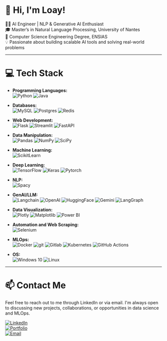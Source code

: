 # 👋 Hi, I'm Loay!

👨‍💻 AI Engineer | NLP & Generative AI Enthusiast  
🎓 Master’s in Natural Language Processing, University of Nantes  
💼 Computer Science Engineering Degree, ENSIAS  
💡 Passionate about building scalable AI tools and solving real-world problems  

---

# 💻 Tech Stack

- **Programming Languages:**  
  ![Python](https://img.shields.io/badge/Python-3776AB.svg?style=for-the-badge&logo=Python&logoColor=white) ![Java](https://img.shields.io/badge/Java-007396.svg?style=for-the-badge&logo=java&logoColor=white)

- **Databases:**  
  ![MySQL](https://img.shields.io/badge/mysql-4479A1.svg?style=for-the-badge&logo=mysql&logoColor=white)
  ![Postgres](https://img.shields.io/badge/postgres-%23316192.svg?style=for-the-badge&logo=postgresql&logoColor=white)
  ![Redis](https://img.shields.io/badge/Redis-DC382D.svg?style=for-the-badge&logo=redis&logoColor=white)

- **Web Development:**  
  ![Flask](https://img.shields.io/badge/flask-%23000.svg?style=for-the-badge&logo=flask&logoColor=white) ![Streamlit](https://img.shields.io/badge/Streamlit-FF4B4B?style=for-the-badge&logo=Streamlit&logoColor=white) ![FastAPI](https://img.shields.io/badge/FastAPI-009688.svg?style=for-the-badge&logo=FastAPI&logoColor=white)

- **Data Manipulation:**  
  ![Pandas](https://img.shields.io/badge/Pandas-2C2D72?style=for-the-badge&logo=pandas&logoColor=white) ![NumPy](https://img.shields.io/badge/Numpy-777BB4?style=for-the-badge&logo=numpy&logoColor=white) ![SciPy](https://img.shields.io/badge/SciPy-8CAAE6.svg?style=for-the-badge&logo=SciPy&logoColor=white)

- **Machine Learning:**  
  ![ScikitLearn](https://img.shields.io/badge/scikit_learn-F7931E?style=for-the-badge&logo=scikit-learn&logoColor=white)

- **Deep Learning:**  
  ![TensorFlow](https://img.shields.io/badge/TensorFlow-FF6F00.svg?style=for-the-badge&logo=TensorFlow&logoColor=white) ![Keras](https://img.shields.io/badge/Keras-D00000.svg?style=for-the-badge&logo=Keras&logoColor=white) ![Pytorch](https://img.shields.io/badge/PyTorch-EE4C2C.svg?style=for-the-badge&logo=PyTorch&logoColor=white)

- **NLP:**  
  ![Spacy](https://img.shields.io/badge/spaCy-09A3D5.svg?style=for-the-badge&logo=spaCy&logoColor=white)

- **GenAI/LLM:**  
  ![Langchain](https://img.shields.io/badge/langchain-1C3C3C?style=for-the-badge&logo=langchain&logoColor=white) ![OpenAI](https://img.shields.io/badge/OpenAI-412991.svg?style=for-the-badge&logo=OpenAI&logoColor=white) ![HuggingFace](https://img.shields.io/badge/Hugging%20Face-FFD21E.svg?style=for-the-badge&logo=Hugging-Face&logoColor=black) ![Gemini](https://img.shields.io/badge/Google%20Gemini-8E75B2.svg?style=for-the-badge&logo=Google-Gemini&logoColor=white) ![LangGraph](https://img.shields.io/badge/LangGraph-1C3C3C.svg?style=for-the-badge&logo=LangGraph&logoColor=white)

- **Data Visualization:**  
  ![Plotly](https://img.shields.io/badge/Plotly-239120?style=for-the-badge&logo=plotly&logoColor=white) ![Matplotlib](https://img.shields.io/badge/Matplotlib-%23ffffff.svg?style=for-the-badge&logo=Matplotlib&logoColor=black) ![Power BI](https://img.shields.io/badge/PowerBI-F2C811?style=for-the-badge&logo=Power%20BI&logoColor=white)

- **Automation and Web Scraping:**  
  ![Selenium](https://img.shields.io/badge/-selenium-%43B02A?style=for-the-badge&logo=selenium&logoColor=white)

- **MLOps:**  
  ![Docker](https://img.shields.io/badge/docker-%230db7ed.svg?style=for-the-badge&logo=docker&logoColor=white) ![git](https://img.shields.io/badge/GIT-E44C30?style=for-the-badge&logo=git&logoColor=white) ![Gitlab](https://img.shields.io/badge/GitLab-FC6D26.svg?style=for-the-badge&logo=GitLab&logoColor=white) ![Kubernetes](https://img.shields.io/badge/Kubernetes-326CE5.svg?style=for-the-badge&logo=Kubernetes&logoColor=white) ![GitHub Actions](https://img.shields.io/badge/github%20actions-%232671E5.svg?style=for-the-badge&logo=githubactions&logoColor=white)

- **OS:**  
  ![Windows 10](https://img.shields.io/badge/Windows-0078D6?style=for-the-badge&logo=windows&logoColor=white) ![Linux](https://img.shields.io/badge/Linux-FCC624?style=for-the-badge&logo=linux&logoColor=black)
---

# 📫 Contact Me

Feel free to reach out to me through LinkedIn or via email. I'm always open to discussing new projects, collaborations, or opportunities in data science and MLOps.

[![LinkedIn](https://img.shields.io/badge/LinkedIn-%230077B5?style=for-the-badge&logo=linkedin&logoColor=white)](https://www.linkedin.com/in/loay-chlih/)  
[![Portfolio](https://img.shields.io/badge/Portfolio-%23FF5722?style=for-the-badge&logo=google-chrome&logoColor=white)](https://loaychlih.github.io/)  
[![Email](https://img.shields.io/badge/Email-%23D14836?style=for-the-badge&logo=gmail&logoColor=white)](mailto:loaychlih00@gmail.com)
